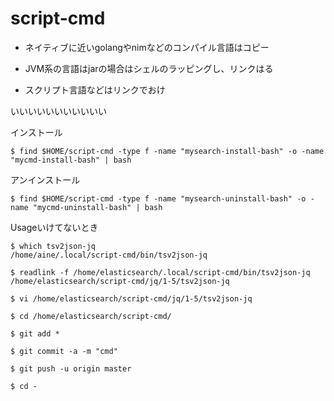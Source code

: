 # script-cmd

- ネイティブに近いgolangやnimなどのコンパイル言語はコピー

- JVM系の言語はjarの場合はシェルのラッピングし、リンクはる

- スクリプト言語などはリンクでおけ

いいいいいいいいいいい

インストール

```
$ find $HOME/script-cmd -type f -name "mysearch-install-bash" -o -name "mycmd-install-bash" | bash
```

アンインストール

```
$ find $HOME/script-cmd -type f -name "mysearch-uninstall-bash" -o -name "mycmd-uninstall-bash" | bash
```


Usageいけてないとき

```
$ which tsv2json-jq
/home/aine/.local/script-cmd/bin/tsv2json-jq

$ readlink -f /home/elasticsearch/.local/script-cmd/bin/tsv2json-jq
/home/elasticsearch/script-cmd/jq/1-5/tsv2json-jq

$ vi /home/elasticsearch/script-cmd/jq/1-5/tsv2json-jq

$ cd /home/elasticsearch/script-cmd/

$ git add *

$ git commit -a -m "cmd"

$ git push -u origin master

$ cd -
```
